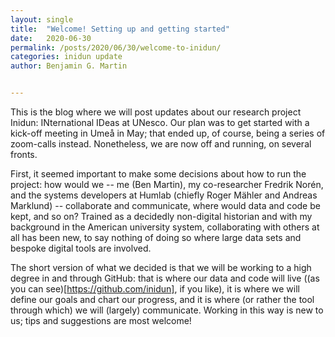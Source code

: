 ```yaml
---
layout: single
title:  "Welcome! Setting up and getting started"
date:   2020-06-30 
permalink: /posts/2020/06/30/welcome-to-inidun/
categories: inidun update
author: Benjamin G. Martin


---
```


This is the blog where we will post updates about our research project Inidun: INternational IDeas at UNesco. Our plan was to get started with a kick-off meeting in Umeå in May; that ended up, of course, being a series of zoom-calls instead. Nonetheless, we are now off and running, on several fronts. 

First, it seemed important to make some decisions about how to run the project: how would we -- me (Ben Martin), my co-researcher Fredrik Norén, and the systems developers at Humlab (chiefly Roger Mähler and Andreas Marklund) -- collaborate and communicate, where would data and code be kept, and so on? Trained as a decidedly non-digital historian and with my background in the American university system, collaborating with others at all has been new, to say nothing of doing so where large data sets and bespoke digital tools are involved. 

The short version of what we decided is that we will be working to a high degree in and through GitHub: that is where our data and code will live ((as you can see)[https://github.com/inidun], if you like), it is where we will define our goals and chart our progress, and it is where (or rather the tool through which) we will (largely) communicate. Working in this way is new to us; tips and suggestions are most welcome! 
